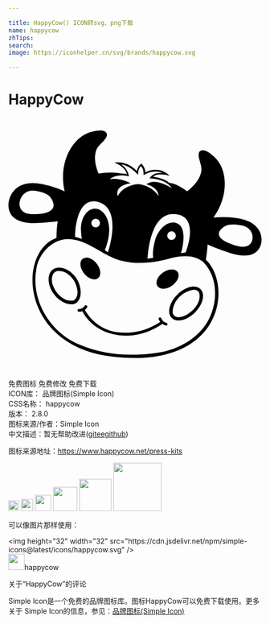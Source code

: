 ```yaml
---

title: HappyCow() ICON转svg、png下载
name: happycow
zhTips: 
search: 
image: https://iconhelper.cn/svg/brands/happycow.svg

---
```


# HappyCow  <small style="font-size: 60%;font-weight: 100"></small>

<div id="svg" class="svg-wrap">
<svg role="img" viewBox="0 0 24 24" xmlns="http://www.w3.org/2000/svg"><title>HappyCow icon</title><path d="M8.66 1.23c-.424.004-.924.156-1.13.236-1.69.678-2.78 3.09-2.2 5.52-.32-.139-.614-.257-.676-.28a8.46 8.46 0 0 0-1.45-.412c-.849-.156-1.8-.189-2.53.471-.693.63-.963 1.87-.271 2.6.749.783 2.3.637 3.27.548.101-.01.557-.04 1-.106a9.763 9.763 0 0 0-.116 1.59c-3.73 1.32-3.43 10.1 5.09 11.2 10.8 1.39 11.6-6.81 9.07-9.14.091-.518.144-.999.165-1.45.433.202.933.386 1.04.426.903.353 2.34.917 3.29.462.874-.42.985-1.56.51-2.29-.497-.768-1.42-1.01-2.27-1.12a9.355 9.355 0 0 0-1.51-.061c-.05.002-.252.012-.497.03 1.33-1.83 1.4-4.19.319-5.48-.25-.298-1.22-1.23-1.65-.743-.279.392.226 1.16.186 1.74-.092.901-.855 1.62-1.36 2.01-.717-.57-1.36-.745-1.36-.745l-.322-.062c-.644-.5-1.53-.563-1.53-.563.363-.44 1.56-.1 1.56-.1-1.06-1.06-2.31-.328-2.31-.328 0-.517-.381-.831-.381-.831-.398.306-.415.714-.415.714-1.01-1.06-2.12-.794-2.12-.794s.98.31 1.17 1.08a2.638 2.638 0 0 0-.533-.049l-.346-.066a6.87 6.87 0 0 0-1.81.062c-.245-.593-.51-1.5-.191-2.28.237-.527 1.04-.966.983-1.44-.063-.277-.346-.363-.676-.359zm2.03 3.21c.612.065 1.19.512 1.6.993.004-.298.045-.625.269-.843.227.189.265.57.25.867.528-.343 1.23-.48 1.82-.203-.465-.063-.989.058-1.24.498.768.044 1.63.26 2.1.92-.692-.385-1.64-.876-2.42-.365.541.139 1.13.49 1.17 1.11a2.764 2.764 0 0 0-1.9-1.12c-.69.027-1.42.342-1.84.904-.106.174-.188.353-.174.01-.044-.673.737-.908 1.26-.997-.612-.3-1.31-.514-1.99-.375.511-.414 1.22-.43 1.83-.28a1.627 1.627 0 0 0-.728-1.12zM2.26 6.92a2.81 2.81 0 0 1 .526.054c.284.05.876.21 1.13.497.25.287.974 1.36-.751 1.62-.563.06-1.46.159-1.89-.298-.394-.422-.229-1.16.175-1.54.265-.248.529-.328.81-.333zm5.77 1a1.35 1.35 0 0 1 .264.02c2.65.432 1.14 4.81 1.14 4.81l-.294-.203c.204-.483.428-1.25.416-2.01-.017-1.07-.63-1.94-1.37-1.92-.74.01-1.33.892-1.31 1.97.004.279.046.785.121 1.05-.005-.015-.005-.133-.01-.15l-.678-.213s.013-3.32 1.72-3.35zm7.61 1.21c.156.001.322.022.498.063 1.94.46.663 3.57.663 3.57l-.607.1v.003c-.655.103-1.39.213-2.13.35-.023-.028.019.03 0 0l-.865.143s.105-4.25 2.44-4.23zm-1.58 4.15l2.21-.315c.117-.167.182-.442.225-.665.203-1.05.158-2.03-.53-2.3a.953.953 0 0 0-.334-.066c-.617-.012-1.29.54-1.63 1.38-.205.518-.391 1.63-.258 2 .05.14.511.119.418.016zM8.27 9.57a.409.409 0 1 1 0 .818.409.409 0 0 1 0-.818zm13.1.55c.167.002.32.015.427.03.492.066.904.159 1.19.617.274.437.213 1.11-.289 1.36-.543.269-1.37-.07-1.89-.281-1.57-.71-.56-1.42-.237-1.59.202-.11.517-.137.795-.134zm-5.92.645a.409.409 0 1 1 .026.818.409.409 0 0 1-.026-.818zm-9.85.741c1.45-.014 2.64.949 3.88 1.56 1.7.91 3.72.797 5.53.348 1.1-.334 2.49-.539 3.43.234 1.26 1.25 1.41 3.21.84 4.79-.697 2.04-2.7 3.33-4.74 3.75-2.55.45-5.29.36-7.7-.663-2.75-1.06-4.7-4.09-4.21-7.06.146-1.47 1.41-2.92 2.96-2.97zm1.77 1.75a.625.625 0 0 0-.164.025c-.418.125-.507.674-.198 1.23.309.552.898.9 1.32.773.418-.125.507-.674.198-1.23-.27-.484-.755-.809-1.15-.799zm-2.55.945a1.014 1.014 0 0 0-.614.174c-.535.384-.549 1.42.074 2.29.623.868 1.65 1.24 2.18.857.535-.384.534-1.54-.088-2.41-.428-.597-1.04-.903-1.55-.911zm10.7.172a1.357 1.357 0 0 0-.608.144c-.571.272-.956.837-.858 1.26.098.425.64.549 1.21.278.572-.272.955-.837.858-1.26-.061-.266-.296-.414-.603-.421zm-10.8.14c.633-.02 1.18.411 1.5.931.3.534.566 1.41-.004 1.85-.878.205-1.66-.574-1.96-1.33-.244-.474-.208-1.41.47-1.45zm12.9 1.48a1.294 1.294 0 0 0-.104 0c-.47.022-1.03.29-1.51.764-.756.755-.991 1.75-.525 2.21.465.466 1.46.23 2.21-.524.756-.756.991-1.75.525-2.21a.867.867 0 0 0-.601-.238zm.014.309c.174.01.35.091.44.243.233.785-.355 1.58-.985 1.99-.423.305-1.21.618-1.51.012-.09-1.11.915-2.12 1.98-2.25a.602.602 0 0 1 .074 0zm-10.3 1.45a.124.124 0 0 0-.103.062c-.01.014-.19.312-.548.309a.125.125 0 0 0-.128.129c.001.065.053.12.116.129l.018.001a.85.85 0 0 0 .316-.057c.216.431 1.1 1.9 3.28 2.25 2.21.353 3.87-.74 4.3-1.05a.88.88 0 0 0 .339.157l.017.003a.129.129 0 0 0 .138-.1.132.132 0 0 0-.102-.155c-.35-.078-.474-.411-.48-.427a.135.135 0 0 0-.166-.083.126.126 0 0 0-.081.163c.003.01.045.126.146.256-.436.3-2.02 1.26-4.09.968-1.93-.272-2.83-1.69-3.06-2.11.138-.111.209-.23.215-.238a.13.13 0 0 0-.05-.178.135.135 0 0 0-.075-.018z"/></svg>
</div>
<detail full-name='happycow'></detail>

<div class="detail-page">
<p>
<span><span class="badge-success badge">免费图标</span> <span class="badge-success badge">免费修改</span>  <span class="badge-success badge">免费下载</span> </span>
<br/>
<span>
ICON库：
<span class="badge-secondary badge">品牌图标(Simple Icon)</span> 
</span>
<br/>
<span>
CSS名称：
<span class="badge-secondary badge">happycow</span> 
</span>

<br/>
<span>
版本：
<span class="badge-secondary badge">2.8.0</span> 
</span>
<br/>
<span>图标来源/作者：<span class="badge-light badge">Simple Icon</span></span> 
<br/>
<span class="zh-detail">中文描述：暂无<span class="help-link"><span>帮助改进</span>(<a href="https://gitee.com/liuwave/icon-helper/edit/master/json/brands/happycow.json" target="_blank" rel="noopener noreferrer">gitee</a><a href="https://github.com/liuwave/icon-helper/edit/master/json/brands/happycow.json" target="_blank" rel="noopener noreferrer">github</a></span>)</span><br/>
</p>
</div><div class="description description alert alert-light"><p>图标来源地址：<a href="https://www.happycow.net/press-kits" target="_blank" rel="noopener noreferrer">https://www.happycow.net/press-kits</a></p></div>
<div class="alert alert-dark">
<img height="21" width="21" src="https://cdn.jsdelivr.net/npm/simple-icons@latest/icons/happycow.svg" />
<img height="24" width="24" src="https://cdn.jsdelivr.net/npm/simple-icons@latest/icons/happycow.svg" />
<img height="32" width="32" src="https://cdn.jsdelivr.net/npm/simple-icons@latest/icons/happycow.svg" />
<img height="48" width="48" src="https://cdn.jsdelivr.net/npm/simple-icons@latest/icons/happycow.svg" />
<img height="64" width="64" src="https://cdn.jsdelivr.net/npm/simple-icons@latest/icons/happycow.svg" />
<img height="96" width="96" src="https://cdn.jsdelivr.net/npm/simple-icons@latest/icons/happycow.svg" />

</div>
<div>
  <p>可以像图片那样使用：    
  </p>
  <div class="alert alert-primary" style="font-size: 14px">
    &lt;img height="32" width="32" src="https://cdn.jsdelivr.net/npm/simple-icons@latest/icons/happycow.svg" /&gt;
    <copy-btn content='<img height="32" width="32" src="https://cdn.jsdelivr.net/npm/simple-icons@latest/icons/happycow.svg" />'></copy-btn>
  </div>
  <div class="alert alert-secondary">
    <img height="32" width="32" src="https://cdn.jsdelivr.net/npm/simple-icons@latest/icons/happycow.svg" />happycow
    <copy-btn content="happycow" btn-title="复制图标名称"></copy-btn>
  </div>
</div>

<Vssue title="关于“HappyCow”的评论" >关于“HappyCow”的评论</Vssue>


<div><p>Simple Icon是一个免费的品牌图标库。图标HappyCow可以免费下载使用。更多关于  Simple Icon的信息，参见：<a target="_blank" href="https://iconhelper.cn/brands.html">品牌图标(Simple Icon)</a>
</p></div>
